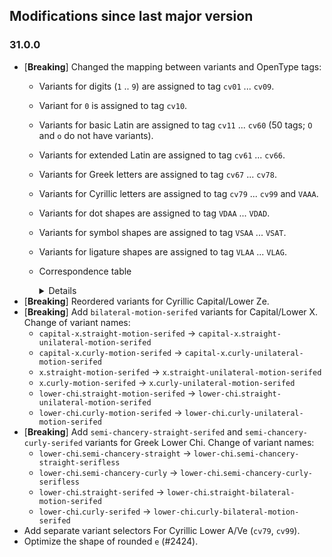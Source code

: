## Modifications since last major version

### 31.0.0

* \[**Breaking**] Changed the mapping between variants and OpenType tags:
  - Variants for digits (`1` .. `9`) are assigned to tag `cv01` ... `cv09`.
  - Variant for `0` is assigned to tag `cv10`.
  - Variants for basic Latin are assigned to tag `cv11` ... `cv60` (50 tags; `O` and `o` do not have variants).
  - Variants for extended Latin are assigned to tag `cv61` ... `cv66`.
  - Variants for Greek letters are assigned to tag `cv67` ... `cv78`.
  - Variants for Cyrillic letters are assigned to tag `cv79` ... `cv99` and `VAAA`.
  - Variants for dot shapes are assigned to tag `VDAA` ... `VDAD`.
  - Variants for symbol shapes are assigned to tag `VSAA` ... `VSAT`.
  - Variants for ligature shapes are assigned to tag `VLAA` ... `VLAG`.
  - Correspondence table

    <details>    

    | Selector Name | Tag in v30.x | Tag in v31 |
    | ------------- | ------------ | ---------- |
    | `one` | `cv86` | `cv01` |
    | `two` | `cv87` | `cv02` |
    | `three` | `cv88` | `cv03` |
    | `four` | `cv89` | `cv04` |
    | `five` | `cv90` | `cv05` |
    | `six` | `cv91` | `cv06` |
    | `seven` | `cv92` | `cv07` |
    | `eight` | `cv93` | `cv08` |
    | `nine` | `cv94` | `cv09` |
    | `zero` | `cv85` | `cv10` |
    | `capital-a` | `cv01` | `cv11` |
    | `capital-b` | `cv02` | `cv12` |
    | `capital-c` | `cv03` | `cv13` |
    | `capital-d` | `cv04` | `cv14` |
    | `capital-e` | `cv05` | `cv15` |
    | `capital-f` | `cv06` | `cv16` |
    | `capital-g` | `cv07` | `cv17` |
    | `capital-h` | `cv08` | `cv18` |
    | `capital-i` | `cv09` | `cv19` |
    | `capital-j` | `cv10` | `cv20` |
    | `capital-k` | `cv11` | `cv21` |
    | `capital-l` | `cv12` | `cv22` |
    | `capital-m` | `cv13` | `cv23` |
    | `capital-n` | `cv14` | `cv24` |
    | `capital-p` | `cv15` | `cv25` |
    | `capital-q` | `cv16` | `cv26` |
    | `capital-r` | `cv17` | `cv27` |
    | `capital-s` | `cv18` | `cv28` |
    | `capital-t` | `cv19` | `cv29` |
    | `capital-u` | `cv20` | `cv30` |
    | `capital-v` | `cv21` | `cv31` |
    | `capital-w` | `cv22` | `cv32` |
    | `capital-x` | `cv23` | `cv33` |
    | `capital-y` | `cv24` | `cv34` |
    | `capital-z` | `cv25` | `cv35` |
    | `a` | `cv26` | `cv36` |
    | `b` | `cv27` | `cv37` |
    | `c` | `cv28` | `cv38` |
    | `d` | `cv29` | `cv39` |
    | `e` | `cv30` | `cv40` |
    | `f` | `cv31` | `cv41` |
    | `g` | `cv32` | `cv42` |
    | `h` | `cv33` | `cv43` |
    | `i` | `cv34` | `cv44` |
    | `j` | `cv35` | `cv45` |
    | `k` | `cv36` | `cv46` |
    | `l` | `cv37` | `cv47` |
    | `m` | `cv38` | `cv48` |
    | `n` | `cv39` | `cv49` |
    | `p` | `cv40` | `cv50` |
    | `q` | `cv41` | `cv51` |
    | `r` | `cv42` | `cv52` |
    | `s` | `cv43` | `cv53` |
    | `t` | `cv44` | `cv54` |
    | `u` | `cv45` | `cv55` |
    | `v` | `cv46` | `cv56` |
    | `w` | `cv47` | `cv57` |
    | `x` | `cv48` | `cv58` |
    | `y` | `cv49` | `cv59` |
    | `z` | `cv50` | `cv60` |
    | `capital-eszet` | `VXAC` | `cv61` |
    | `long-s` | `cv51` | `cv62` |
    | `eszet` | `cv52` | `cv63` |
    | `lower-eth` | `cv53` | `cv64` |
    | `capital-thorn` | `VXAD` | `cv65` |
    | `lower-thorn` | `cv54` | `cv66` |
    | `lower-alpha` | `cv55` | `cv67` |
    | `capital-gamma` | `cv56` | `cv68` |
    | `capital-delta` | `cv57` | `cv69` |
    | `lower-delta` | `cv58` | `cv70` |
    | `lower-iota` | `cv59` | `cv71` |
    | `capital-lambda` | `cv60` | `cv72` |
    | `lower-lambda` | `cv61` | `cv73` |
    | `lower-mu` | `cv62` | `cv74` |
    | `lower-xi` | `cv63` | `cv75` |
    | `lower-pi` | `cv64` | `cv76` |
    | `lower-tau` | `cv65` | `cv77` |
    | `lower-chi` | `cv66` | `cv78` |
    | `cyrl-a` | `——` | `cv79` |
    | `cyrl-ve` | `——` | `cv80` |
    | `cyrl-capital-zhe` | `cv67` | `cv81` |
    | `cyrl-zhe` | `cv68` | `cv82` |
    | `cyrl-capital-ze` | `cv69` | `cv83` |
    | `cyrl-ze` | `cv70` | `cv84` |
    | `cyrl-capital-ka` | `cv71` | `cv85` |
    | `cyrl-ka` | `cv72` | `cv86` |
    | `cyrl-el` | `cv73` | `cv87` |
    | `cyrl-em` | `cv74` | `cv88` |
    | `cyrl-en` | `cv75` | `cv89` |
    | `cyrl-er` | `cv76` | `cv90` |
    | `cyrl-capital-u` | `cv77` | `cv91` |
    | `cyrl-u` | `cv78` | `cv92` |
    | `cyrl-ef` | `cv79` | `cv93` |
    | `cyrl-che` | `cv80` | `cv94` |
    | `cyrl-yeri` | `cv81` | `cv95` |
    | `cyrl-yery` | `cv82` | `cv96` |
    | `cyrl-capital-e` | `VXAA` | `cv97` |
    | `cyrl-e` | `VXAB` | `cv98` |
    | `cyrl-capital-ya` | `cv83` | `cv99` |
    | `cyrl-ya` | `cv84` | `VAAA` |
    | `tittle` | `cv95` | `VDAA` |
    | `diacritic-dot` | `cv96` | `VDAB` |
    | `punctuation-dot` | `cv97` | `VDAC` |
    | `braille-dot` | `VXAE` | `VDAD` |
    | `tilde` | `cv98` | `VSAA` |
    | `asterisk` | `cv99` | `VSAB` |
    | `underscore` | `VSAA` | `VSAC` |
    | `caret` | `VSAB` | `VSAD` |
    | `ascii-grave` | `VSAC` | `VSAE` |
    | `ascii-single-quote` | `VSAD` | `VSAF` |
    | `paren` | `VSAE` | `VSAG` |
    | `brace` | `VSAF` | `VSAH` |
    | `guillemet` | `VSAG` | `VSAI` |
    | `number-sign` | `VSAH` | `VSAJ` |
    | `ampersand` | `VSAI` | `VSAK` |
    | `at` | `VSAJ` | `VSAL` |
    | `dollar` | `VSAK` | `VSAM` |
    | `cent` | `VSAL` | `VSAN` |
    | `percent` | `VSAM` | `VSAO` |
    | `bar` | `VSAN` | `VSAP` |
    | `question` | `VSAO` | `VSAQ` |
    | `pilcrow` | `VSAP` | `VSAR` |
    | `partial-derivative` | `VSAQ` | `VSAS` |
    | `micro-sign` | `VSAR` | `VSAT` |
    | `lig-ltgteq` | `VLAA` | `VLAA` |
    | `lig-neq` | `VLAB` | `VLAB` |
    | `lig-equal-chain` | `VLAC` | `VLAC` |
    | `lig-hyphen-chain` | `VLAD` | `VLAD` |
    | `lig-plus-chain` | `VLAE` | `VLAE` |
    | `lig-double-arrow-bar` | `VLAF` | `VLAF` |
    | `lig-single-arrow-bar` | `VLAG` | `VLAG` |
  
    </details>
* \[**Breaking**] Reordered variants for Cyrillic Capital/Lower Ze.
* \[**Breaking**] Add `bilateral-motion-serifed` variants for Capital/Lower X. Change of variant names:
  - `capital-x`.`straight-motion-serifed` → `capital-x`.`straight-unilateral-motion-serifed`
  - `capital-x`.`curly-motion-serifed` → `capital-x`.`curly-unilateral-motion-serifed`
  - `x`.`straight-motion-serifed` → `x`.`straight-unilateral-motion-serifed`
  - `x`.`curly-motion-serifed` → `x`.`curly-unilateral-motion-serifed`
  - `lower-chi`.`straight-motion-serifed` → `lower-chi`.`straight-unilateral-motion-serifed`
  - `lower-chi`.`curly-motion-serifed` → `lower-chi`.`curly-unilateral-motion-serifed`
* \[**Breaking**] Add `semi-chancery-straight-serifed` and `semi-chancery-curly-serifed` variants for Greek Lower Chi. Change of variant names:
  - `lower-chi`.`semi-chancery-straight` → `lower-chi`.`semi-chancery-straight-serifless`
  - `lower-chi`.`semi-chancery-curly` → `lower-chi`.`semi-chancery-curly-serifless`
  - `lower-chi`.`straight-serifed` → `lower-chi`.`straight-bilateral-motion-serifed`
  - `lower-chi`.`curly-serifed` → `lower-chi`.`curly-bilateral-motion-serifed`
* Add separate variant selectors For Cyrillic Lower A/Ve (`cv79`, `cv99`).
* Optimize the shape of rounded `e` (#2424).


